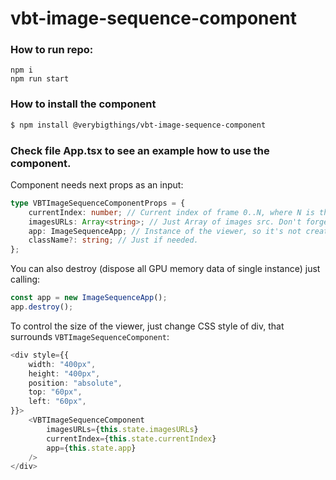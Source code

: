 # vbt-image-sequence-component


### How to run repo:

```
npm i
npm run start
```


### How to install the  component
```bash
$ npm install @verybigthings/vbt-image-sequence-component
```

### Check file App.tsx to see an example how to use the component.
Component needs next props as an input:
```typescript
type VBTImageSequenceComponentProps = {
    currentIndex: number; // Current index of frame 0..N, where N is the number of last frame
    imagesURLs: Array<string>; // Just Array of images src. Don't forget to require them before.
    app: ImageSequenceApp; // Instance of the viewer, so it's not created once again
    className?: string; // Just if needed.
};
```
You can also destroy (dispose all GPU memory data of single instance) just calling: 
```typescript
const app = new ImageSequenceApp();
app.destroy();
```
To control the size of the viewer, just change CSS style of div, that surrounds `VBTImageSequenceComponent`:
```typescript jsx
<div style={{
    width: "400px",
    height: "400px",
    position: "absolute",
    top: "60px",
    left: "60px",
}}>
    <VBTImageSequenceComponent
        imagesURLs={this.state.imagesURLs}
        currentIndex={this.state.currentIndex}
        app={this.state.app}
    />
</div>
```